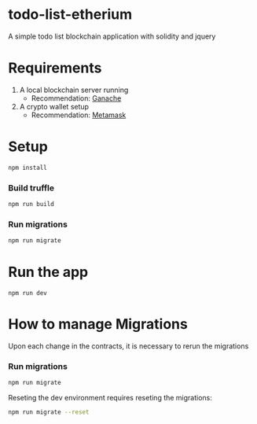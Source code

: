 # todo-list-etherium

A simple todo list blockchain application with solidity and jquery


# Requirements

1. A local blockchain server running
    - Recommendation: [Ganache](https://trufflesuite.com/ganache/)
2. A crypto wallet setup
    - Recommendation: [Metamask](https://metamask.io/)


# Setup

```sh
npm install
```

### Build truffle

```sh
npm run build
```

### Run migrations

```sh
npm run migrate
```

# Run the app

```
npm run dev
```


# How to manage Migrations

Upon each change in the contracts, it is necessary to rerun the migrations

### Run migrations

```sh
npm run migrate
```

Reseting the dev environment requires reseting the migrations:
```sh
npm run migrate --reset
```